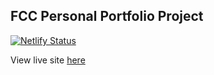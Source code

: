 ## FCC Personal Portfolio Project

[![Netlify Status](https://api.netlify.com/api/v1/badges/4d056885-485d-4da6-add4-962615451098/deploy-status)](https://oyas-fc.netlify.app)

View live site [here](https://oyas-fc.netlify.app)
